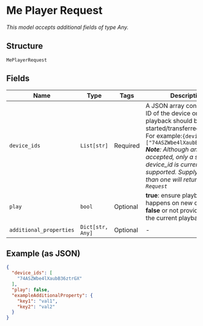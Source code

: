 
# Me Player Request

*This model accepts additional fields of type Any.*

## Structure

`MePlayerRequest`

## Fields

| Name | Type | Tags | Description |
|  --- | --- | --- | --- |
| `device_ids` | `List[str]` | Required | A JSON array containing the ID of the device on which playback should be started/transferred.<br/>For example:`{device_ids:["74ASZWbe4lXaubB36ztrGX"]}`<br/>_**Note**: Although an array is accepted, only a single device_id is currently supported. Supplying more than one will return `400 Bad Request`_ |
| `play` | `bool` | Optional | **true**: ensure playback happens on new device.<br/>**false** or not provided: keep the current playback state. |
| `additional_properties` | `Dict[str, Any]` | Optional | - |

## Example (as JSON)

```json
{
  "device_ids": [
    "74ASZWbe4lXaubB36ztrGX"
  ],
  "play": false,
  "exampleAdditionalProperty": {
    "key1": "val1",
    "key2": "val2"
  }
}
```

